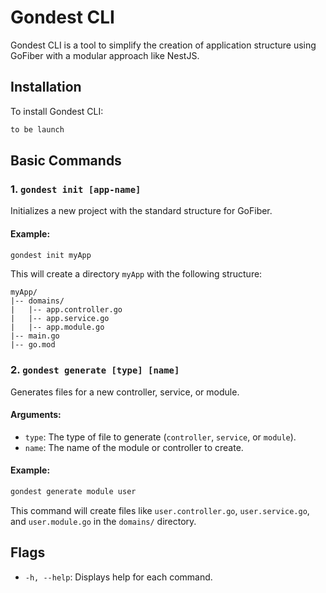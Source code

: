 # Gondest CLI

Gondest CLI is a tool to simplify the creation of application structure using GoFiber with a modular approach like NestJS.

## Installation

To install Gondest CLI:

```bash
to be launch
```

## Basic Commands

### 1. `gondest init [app-name]`

Initializes a new project with the standard structure for GoFiber.

#### Example:

```bash
gondest init myApp
```

This will create a directory `myApp` with the following structure:

```
myApp/
|-- domains/
|   |-- app.controller.go
|   |-- app.service.go
|   |-- app.module.go
|-- main.go
|-- go.mod
```

### 2. `gondest generate [type] [name]`

Generates files for a new controller, service, or module.

#### Arguments:

- `type`: The type of file to generate (`controller`, `service`, or `module`).
- `name`: The name of the module or controller to create.

#### Example:

```bash
gondest generate module user
```

This command will create files like `user.controller.go`, `user.service.go`, and `user.module.go` in the `domains/` directory.

## Flags

- `-h, --help`: Displays help for each command.
